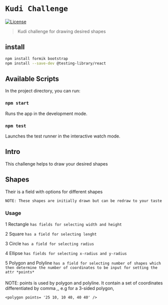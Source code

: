 # `Kudi Challenge`

[![License](https://img.shields.io/badge/license-MIT-blue.svg?style=flat-square)](LICENSE)

> Kudi challenge for drawing desired shapes

## install

```bash
npm install formik bootstrap
npm install --save-dev @testing-library/react
```

## Available Scripts

In the project directory, you can run:

### `npm start`

Runs the app in the development mode.

### `npm test`

Launches the test runner in the interactive watch mode.

## Intro

This challenge helps to draw your desired shapes

## Shapes

Their is a field with options for different shapes

`NOTE: These shapes are initially drawn but can be redraw to your taste`

### Usage

1
Rectangle
`has fields for selecting width and height`

2
Square
`has a field for selecting lenght `

3
Circle
`has a field for selecting radius`

4
Ellipse
`has fields for selecting x-radius and y-radius`

5
Polygon and Polyline
`has a field for selecting number of shapes which then determine the number of coordinates to be input for setting the attr *points*`

####

NOTE: points is used by polygon and polyline. It contain a set of coordinates differentiated by comma _,_, e.g for a 3-sided polygon,

```
<polygon points= '25 10, 10 40, 40 40' />
```
